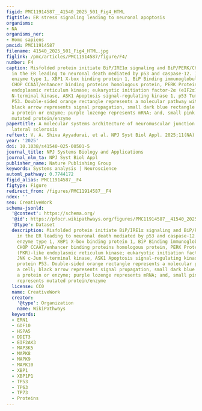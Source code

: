 ```yaml
---
figid: PMC11914587__41540_2025_501_Fig4_HTML
figtitle: ER stress signaling leading to neuronal apoptosis
organisms:
- NA
organisms_ner:
- Homo sapiens
pmcid: PMC11914587
filename: 41540_2025_501_Fig4_HTML.jpg
figlink: /pmc/articles/PMC11914587/figure/F4/
number: F4
caption: Misfolded protein initiate BiP/IRE1α signaling and BiP/PERK/CHOP signaling
  in the ER leading to neuronal death mediated by p53 and caspase-12. IRE1 Inositol-requiring
  enzyme type 1, XBP1 X-box binding protein 1, BiP Binding immunoglobulin protein,
  CHOP CCAAT/enhancer binding proteins homologous protein, PERK Protein kinase R (PKR)-like
  endoplasmic reticulum kinase; eukaryotic initiation factor-2α (eIF2α), JNK c-Jun
  N-terminal kinase, ASK1 Apoptosis signal-regulating kinase 1, p53 Tumor protein
  P53. Double-sided orange rectangle represents a molecular pathway within a cell;
  black arrow represents signal propagation, small dark blue rectangle represents
  a protein or enzyme; purple lozenge represents mRNA; and, small pink rectangle represents
  mutated protein/enzyme
papertitle: A molecular systems architecture of neuromuscular junction in amyotrophic
  lateral sclerosis
reftext: V. A. Shiva Ayyadurai, et al. NPJ Syst Biol Appl. 2025;11(NA).
year: '2025'
doi: 10.1038/s41540-025-00501-5
journal_title: NPJ Systems Biology and Applications
journal_nlm_ta: NPJ Syst Biol Appl
publisher_name: Nature Publishing Group
keywords: Systems analysis | Neuroscience
automl_pathway: 0.7744172
figid_alias: PMC11914587__F4
figtype: Figure
redirect_from: /figures/PMC11914587__F4
ndex: ''
seo: CreativeWork
schema-jsonld:
  '@context': https://schema.org/
  '@id': https://pfocr.wikipathways.org/figures/PMC11914587__41540_2025_501_Fig4_HTML.html
  '@type': Dataset
  description: Misfolded protein initiate BiP/IRE1α signaling and BiP/PERK/CHOP signaling
    in the ER leading to neuronal death mediated by p53 and caspase-12. IRE1 Inositol-requiring
    enzyme type 1, XBP1 X-box binding protein 1, BiP Binding immunoglobulin protein,
    CHOP CCAAT/enhancer binding proteins homologous protein, PERK Protein kinase R
    (PKR)-like endoplasmic reticulum kinase; eukaryotic initiation factor-2α (eIF2α),
    JNK c-Jun N-terminal kinase, ASK1 Apoptosis signal-regulating kinase 1, p53 Tumor
    protein P53. Double-sided orange rectangle represents a molecular pathway within
    a cell; black arrow represents signal propagation, small dark blue rectangle represents
    a protein or enzyme; purple lozenge represents mRNA; and, small pink rectangle
    represents mutated protein/enzyme
  license: CC0
  name: CreativeWork
  creator:
    '@type': Organization
    name: WikiPathways
  keywords:
  - ERN1
  - GDF10
  - HSPA5
  - DDIT3
  - EIF2AK3
  - MAP3K5
  - MAPK8
  - MAPK9
  - MAPK10
  - XBP1
  - XBP1P1
  - TP53
  - TP63
  - TP73
  - Proteins
---
```

